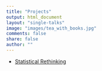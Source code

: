 ```yaml
---
title: "Projects"
output: html_document
layout: "single-talks"
image: "images/tea_with_books.jpg"
comments: false
share: false
author: ""
---
```


- [Statistical Rethinking](rethinking-readme)